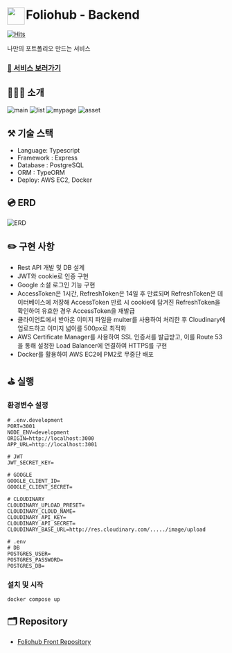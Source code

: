 # <a href="https://www.foliohub.me"><img src="https://github.com/y-solb/foliohub-backend/assets/59462108/8f74737b-07b0-468e-aea3-acf56d8fb233" align="left" width="40" height="40"></a> Foliohub - Backend

[![Hits](https://hits.seeyoufarm.com/api/count/incr/badge.svg?url=https%3A%2F%2Fgithub.com%2Fy-solb%2Ffoliohub-backend&count_bg=%23607AE9&title_bg=%236A6A6A&icon=&icon_color=%23FF0202&title=hits&edge_flat=false)](https://hits.seeyoufarm.com)

나만의 포트폴리오 만드는 서비스

### [🚀 서비스 보러가기](https://www.foliohub.me)

## 💁🏻‍♀️ 소개

<!-- ![main](https://github.com/y-solb/foliohub-backend/assets/59462108/151ef787-a90c-4bff-b4f2-0b5154a1da25)
![list](https://github.com/y-solb/foliohub-backend/assets/59462108/6de4b2da-1b20-4496-a819-c2c700a72919)
![mypage](https://github.com/y-solb/foliohub-backend/assets/59462108/035fc295-d992-4004-9096-78ef3877c60e)
![asset](https://github.com/y-solb/foliohub-backend/assets/59462108/a696f094-adad-4982-9c2a-d6965d1cb425) -->

![main](https://github.com/y-solb/foliohub-backend/assets/59462108/9c11bbb9-7770-42c4-a170-c031f84f55bb)
![list](https://github.com/y-solb/foliohub-backend/assets/59462108/ed5c21ed-e9eb-45af-9761-7228ceb72ccc)
![mypage](https://github.com/y-solb/foliohub-backend/assets/59462108/eb2b27ea-8f33-4351-9828-60c285d4a137)
![asset](https://github.com/y-solb/foliohub-backend/assets/59462108/49c48477-fc5c-44ef-8af0-9eb1a88dcb3a)

## ⚒️ 기술 스택

- Language: Typescript
- Framework : Express
- Database : PostgreSQL
- ORM : TypeORM
- Deploy: AWS EC2, Docker

## 💿 ERD

![ERD](https://github.com/y-solb/foliohub-backend/assets/59462108/b14286e0-8239-4359-8bca-44575c81a6de)

## ✏️ 구현 사항

- Rest API 개발 및 DB 설계
- JWT와 cookie로 인증 구현
- Google 소셜 로그인 기능 구현
- AccessToken은 1시간, RefreshToken은 14일 후 만료되며 RefreshToken은 데이터베이스에 저장해 AccessToken 만료 시 cookie에 담겨진 RefreshToken을 확인하여 유효한 경우 AccessToken을 재발급
- 클라이언트에서 받아온 이미지 파일을 multer를 사용하여 처리한 후 Cloudinary에 업로드하고 이미지 넓이를 500px로 최적화
- AWS Certificate Manager를 사용하여 SSL 인증서를 발급받고, 이를 Route 53을 통해 설정한 Load Balancer에 연결하여 HTTPS를 구현
- Docker를 활용하여 AWS EC2에 PM2로 무중단 배포

## ⛳️ 실행

### 환경변수 설정

```
# .env.development
PORT=3001
NODE_ENV=development
ORIGIN=http://localhost:3000
APP_URL=http://localhost:3001

# JWT
JWT_SECRET_KEY=

# GOOGLE
GOOGLE_CLIENT_ID=
GOOGLE_CLIENT_SECRET=

# CLOUDINARY
CLOUDINARY_UPLOAD_PRESET=
CLOUDINARY_CLOUD_NAME=
CLOUDINARY_API_KEY=
CLOUDINARY_API_SECRET=
CLOUDINARY_BASE_URL=http://res.cloudinary.com/...../image/upload
```

```
# .env
# DB
POSTGRES_USER=
POSTGRES_PASSWORD=
POSTGRES_DB=
```

### 설치 및 시작

```
docker compose up
```

## 🗂️ Repository

- [Foliohub Front Repository](https://github.com/y-solb/foliohub-frontend)
